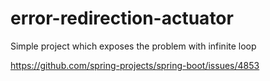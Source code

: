 # error-redirection-actuator
Simple project which exposes the problem with infinite loop

https://github.com/spring-projects/spring-boot/issues/4853
